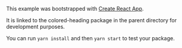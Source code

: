 This example was bootstrapped with [Create React App](https://github.com/facebook/create-react-app).

It is linked to the colored-heading package in the parent directory for development purposes.

You can run `yarn install` and then `yarn start` to test your package.
